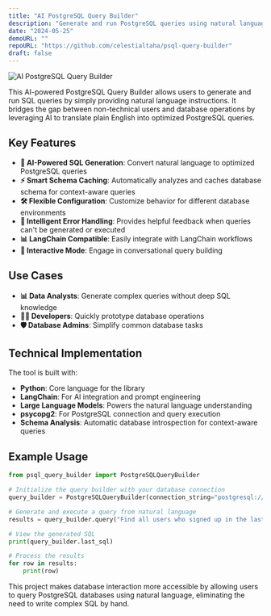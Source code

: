 ```yaml
---
title: "AI PostgreSQL Query Builder"
description: "Generate and run PostgreSQL queries using natural language with AI"
date: "2024-05-25"
demoURL: ""
repoURL: "https://github.com/celestialtaha/psql-query-builder"
draft: false
---
```


![AI PostgreSQL Query Builder](/images/projects/psql-query-builder.jpg)

This AI-powered PostgreSQL Query Builder allows users to generate and run SQL queries by simply providing natural language instructions. It bridges the gap between non-technical users and database operations by leveraging AI to translate plain English into optimized PostgreSQL queries.

## Key Features

- **🤖 AI-Powered SQL Generation**: Convert natural language to optimized PostgreSQL queries
- **⚡ Smart Schema Caching**: Automatically analyzes and caches database schema for context-aware queries
- **🛠️ Flexible Configuration**: Customize behavior for different database environments
- **🔧 Intelligent Error Handling**: Provides helpful feedback when queries can't be generated or executed
- **📊 LangChain Compatible**: Easily integrate with LangChain workflows
- **💬 Interactive Mode**: Engage in conversational query building

## Use Cases

- **📊 Data Analysts**: Generate complex queries without deep SQL knowledge
- **👨‍💻 Developers**: Quickly prototype database operations
- **🛡️ Database Admins**: Simplify common database tasks

## Technical Implementation

The tool is built with:
- **Python**: Core language for the library
- **LangChain**: For AI integration and prompt engineering
- **Large Language Models**: Powers the natural language understanding
- **psycopg2**: For PostgreSQL connection and query execution
- **Schema Analysis**: Automatic database introspection for context-aware queries

## Example Usage

```python
from psql_query_builder import PostgreSQLQueryBuilder

# Initialize the query builder with your database connection
query_builder = PostgreSQLQueryBuilder(connection_string="postgresql://user:pass@localhost:5432/mydb")

# Generate and execute a query from natural language
results = query_builder.query("Find all users who signed up in the last month and have made at least 3 purchases")

# View the generated SQL
print(query_builder.last_sql)

# Process the results
for row in results:
    print(row)
```

This project makes database interaction more accessible by allowing users to query PostgreSQL databases using natural language, eliminating the need to write complex SQL by hand.
